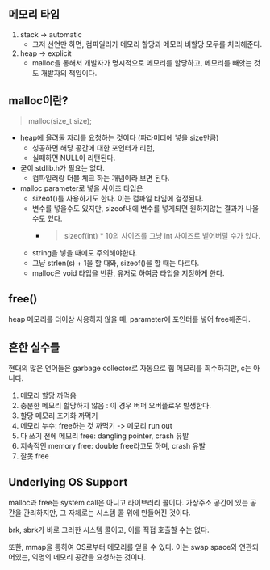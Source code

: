 ## 메모리 타입
1. stack -> automatic
   - 그저 선언만 하면, 컴파일러가 메모리 할당과 메모리 비할당 모두를 처리해준다.
2. heap -> explicit
   - malloc을 통해서 개발자가 명시적으로 메모리를 할당하고, 메모리를 빼앗는 것도 개발자의 책임이다. 

## malloc이란? 
> malloc(size_t size);
- heap에 올려둘 자리를 요청하는 것이다 (파라미터에 넣을 size만큼)
  - 성공하면 해당 공간에 대한 포인터가 리턴, 
  - 실패하면 NULL이 리턴된다. 
- 굳이 stdlib.h가 필요는 없다. 
  - 컴파일러랑 더블 체크 하는 개념이라 보면 된다. 
- malloc parameter로 넣을 사이즈 타입은 
  - sizeof()를 사용하기도 한다. 이는 컴파일 타임에 결정된다. 
  - 변수를 넣을수도 있지만, sizeof내에 변수를 넣게되면 원하지않는 결과가 나올수도 있다. 
    - > sizeof(int) * 10의 사이즈를 그냥 int 사이즈로 뱉어버릴 수가 있다. 
  - string을 넣을 때에도 주의해야한다. 
  - 그냥 strlen(s) + 1을 할 때와, sizeof()을 할 때는 다르다. 
  - malloc은 void 타입을 반환, 유저로 하여금 타입을 지정하게 한다. 

## free()
heap 메모리를 더이상 사용하지 않을 때, 
parameter에 포인터를 넣어 free해준다.

## 흔한 실수들
현대의 많은 언어들은 garbage collector로 자동으로 힙 메모리를 회수하지만, c는 아니다. 
1. 메모리 할당 까먹음
2. 충분한 메모리 할당하지 않음 : 이 경우 버퍼 오버플로우 발생한다. 
3. 할당 메모리 초기화 까먹기
4. 메모리 누수: free하는 것 까먹기 -> 메모리 run out 
5. 다 쓰기 전에 메모리 free: dangling pointer, crash 유발
6. 지속적인 memory free: double free라고도 하며, crash 유발
7. 잘못 free

## Underlying OS Support
malloc과 free는 system call은 아니고 라이브러리 콜이다. 가상주소 공간에 있는 공간을 관리하지만, 그 자체로는 시스템 콜 위에 만들어진 것이다. 

brk, sbrk가 바로 그러한 시스템 콜이고, 이를 직접 호출할 수는 없다. 

또한, mmap을 통하여 OS로부터 메모리를 얻을 수 있다. 이는 swap space와 연관되어있는, 익명의 메모리 공간을 요청하는 것이다. 
